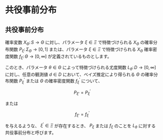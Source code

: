 # 共役事前分布

## 共役事前分布
確率変数 $X_{\Theta} \colon S \rightarrow \Theta$ に対し、パラメータ $\xi \in \Xi$ で特徴づけられる $X_{\Theta}$ の確率分布関数 $P_{\xi} \colon \Sigma_{\Theta} \rightarrow [0, 1]$ または、パラメータ $\xi \in \Xi$ で特徴づけられる $X_{\Theta}$ 確率密度関数 $f_{\xi} \colon \Theta \rightarrow [0, \infty]$ が定義されているものとします。

このとき、パラメータ $\theta \in \Theta$ によって特徴づけられる尤度関数 $L_{\theta} \colon D \rightarrow [0, \infty]$ に対し、任意の観測値 $d \in D$ において、ベイズ推定により得られる $\Theta$ の確率分布関数 $P_{\xi}^{'}$ または $\Theta$ の確率密度関数 $f_{\xi}^{'}$ について、

$$
P_{\xi'} = P_{\xi}^{'}
$$

または

$$
f_{\xi'} = f_{\xi}^{'}
$$

を与えるような、 $\xi^{'} \in \Xi$ が存在するとき、 $P_{\xi}$ または $f_{\xi}$ のことを $L_{\theta}$ に対する共役事前分布と呼びます。

